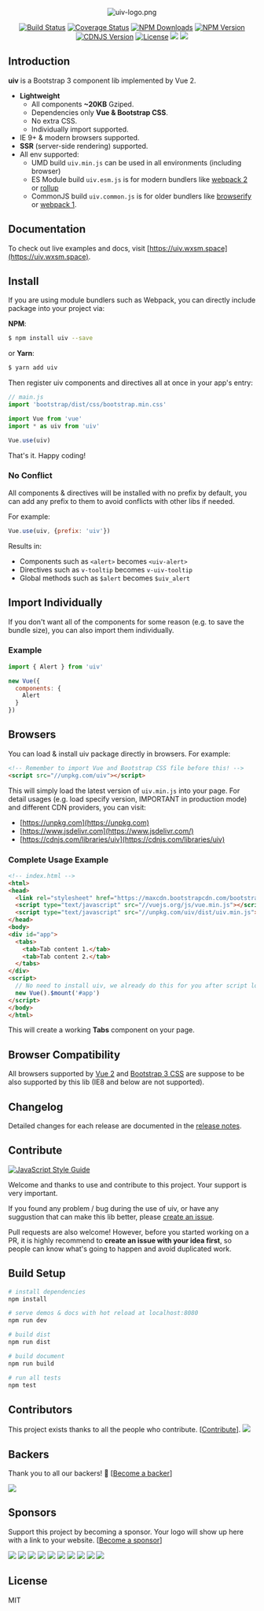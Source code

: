 <p align="center">
<img src="https://raw.githubusercontent.com/wxsms/uiv/master/static/logo.png" alt="uiv-logo.png">
</p>

<p align="center">
<a href="https://travis-ci.org/wxsms/uiv"><img src="https://travis-ci.org/wxsms/uiv.svg?branch=master" alt="Build Status"></a>
<a href="https://coveralls.io/github/wxsms/uiv?branch=master"> <img src="https://coveralls.io/repos/github/wxsms/uiv/badge.svg?branch=master" alt="Coverage Status"></a>
<a href="https://www.npmjs.com/package/uiv"><img src="https://img.shields.io/npm/dm/uiv.svg" alt="NPM Downloads"></a>
<a href="https://www.npmjs.com/package/uiv"><img src="https://img.shields.io/npm/v/uiv.svg" alt="NPM Version"></a>
<a href="https://cdnjs.com/libraries/uiv"><img src="https://img.shields.io/cdnjs/v/uiv.svg" alt="CDNJS Version"></a>
<a href="https://github.com/wxsms/uiv"><img src="https://img.shields.io/github/license/wxsms/uiv.svg" alt="License"></a>
<a href="#backers" alt="sponsors on Open Collective"><img src="https://opencollective.com/uiv/backers/badge.svg" /></a> 
<a href="#sponsors" alt="Sponsors on Open Collective"><img src="https://opencollective.com/uiv/sponsors/badge.svg" /></a>
</p>

## Introduction

**uiv** is a Bootstrap 3 component lib implemented by Vue 2.

* **Lightweight**
  * All components **~20KB** Gziped.
  * Dependencies only **Vue & Bootstrap CSS**.
  * No extra CSS.
  * Individually import supported.
* IE 9+ & modern browsers supported.
* **SSR** (server-side rendering) supported.
* All env supported:
  * UMD build `uiv.min.js` can be used in all environments (including browser)
  * ES Module build `uiv.esm.js` is for modern bundlers like [webpack 2](https://webpack.js.org) or [rollup](https://rollupjs.org)
  * CommonJS build `uiv.common.js` is for older bundlers like [browserify](http://browserify.org) or [webpack 1](https://webpack.github.io).

## Documentation

To check out live examples and docs, visit [https://uiv.wxsm.space](https://uiv.wxsm.space).

## Install

If you are using module bundlers such as Webpack, you can directly include package into your project via:

**NPM**:

```bash
$ npm install uiv --save
```

or **Yarn**:

```bash
$ yarn add uiv
```

Then register uiv components and directives all at once in your app's entry:

```javascript
// main.js
import 'bootstrap/dist/css/bootstrap.min.css'

import Vue from 'vue'
import * as uiv from 'uiv'

Vue.use(uiv)
```

That's it. Happy coding!

### No Conflict

All components & directives will be installed with no prefix by default, you can add any prefix to them to avoid conflicts with other libs if needed.

For example:

```javascript
Vue.use(uiv, {prefix: 'uiv'})
```

Results in:

* Components such as `<alert>` becomes `<uiv-alert>`
* Directives such as `v-tooltip` becomes `v-uiv-tooltip`
* Global methods such as `$alert` becomes `$uiv_alert`

## Import Individually

If you don't want all of the components for some reason (e.g. to save the bundle size), you can also import them individually.

### Example

```javascript
import { Alert } from 'uiv'

new Vue({
  components: {
    Alert
  }
})
```

## Browsers

You can load & install uiv package directly in browsers. For example:

```html
<!-- Remember to import Vue and Bootstrap CSS file before this! -->
<script src="//unpkg.com/uiv"></script>
```

This will simply load the latest version of `uiv.min.js` into your page. For detail usages (e.g. load specify version, IMPORTANT in production mode) and different CDN providers, you can visit:

* [https://unpkg.com](https://unpkg.com)
* [https://www.jsdelivr.com](https://www.jsdelivr.com/)
* [https://cdnjs.com/libraries/uiv](https://cdnjs.com/libraries/uiv)

### Complete Usage Example

```html
<!-- index.html -->
<html>
<head>
  <link rel="stylesheet" href="https://maxcdn.bootstrapcdn.com/bootstrap/3.3.7/css/bootstrap.min.css">
  <script type="text/javascript" src="//vuejs.org/js/vue.min.js"></script>
  <script type="text/javascript" src="//unpkg.com/uiv/dist/uiv.min.js"></script>
</head>
<body>
<div id="app">
  <tabs>
    <tab>Tab content 1.</tab>
    <tab>Tab content 2.</tab>
  </tabs>
</div>
<script>
  // No need to install uiv, we already do this for you after script loaded.
  new Vue().$mount('#app')
</script>
</body>
</html>
```

This will create a working **Tabs** component on your page.

## Browser Compatibility

All browsers supported by [Vue 2](https://github.com/vuejs/vue) and [Bootstrap 3 CSS](https://github.com/twbs/bootstrap) are suppose to be also supported by this lib  (IE8 and below are not supported).

## Changelog

Detailed changes for each release are documented in the [release notes](https://github.com/wxsms/uiv/releases).

## Contribute

[![JavaScript Style Guide](https://cdn.rawgit.com/standard/standard/master/badge.svg)](https://github.com/standard/standard)

Welcome and thanks to use and contribute to this project. Your support is very important.

If you found any problem / bug during the use of uiv, or have any suggustion that can make this lib better, please [create an issue](https://github.com/wxsms/uiv/issues/new). 

Pull requests are also welcome! However, before you started working on a PR, it is highly recommend to **create an issue with your idea first**, so people can know what's going to happen and avoid duplicated work.

## Build Setup

```bash
# install dependencies
npm install

# serve demos & docs with hot reload at localhost:8080
npm run dev

# build dist
npm run dist

# build document
npm run build

# run all tests
npm test
```

## Contributors

This project exists thanks to all the people who contribute. [[Contribute](CONTRIBUTING.md)].
<a href="graphs/contributors"><img src="https://opencollective.com/uiv/contributors.svg?width=890&button=false" /></a>


## Backers

Thank you to all our backers! 🙏 [[Become a backer](https://opencollective.com/uiv#backer)]

<a href="https://opencollective.com/uiv#backers" target="_blank"><img src="https://opencollective.com/uiv/backers.svg?width=890"></a>


## Sponsors

Support this project by becoming a sponsor. Your logo will show up here with a link to your website. [[Become a sponsor](https://opencollective.com/uiv#sponsor)]

<a href="https://opencollective.com/uiv/sponsor/0/website" target="_blank"><img src="https://opencollective.com/uiv/sponsor/0/avatar.svg"></a>
<a href="https://opencollective.com/uiv/sponsor/1/website" target="_blank"><img src="https://opencollective.com/uiv/sponsor/1/avatar.svg"></a>
<a href="https://opencollective.com/uiv/sponsor/2/website" target="_blank"><img src="https://opencollective.com/uiv/sponsor/2/avatar.svg"></a>
<a href="https://opencollective.com/uiv/sponsor/3/website" target="_blank"><img src="https://opencollective.com/uiv/sponsor/3/avatar.svg"></a>
<a href="https://opencollective.com/uiv/sponsor/4/website" target="_blank"><img src="https://opencollective.com/uiv/sponsor/4/avatar.svg"></a>
<a href="https://opencollective.com/uiv/sponsor/5/website" target="_blank"><img src="https://opencollective.com/uiv/sponsor/5/avatar.svg"></a>
<a href="https://opencollective.com/uiv/sponsor/6/website" target="_blank"><img src="https://opencollective.com/uiv/sponsor/6/avatar.svg"></a>
<a href="https://opencollective.com/uiv/sponsor/7/website" target="_blank"><img src="https://opencollective.com/uiv/sponsor/7/avatar.svg"></a>
<a href="https://opencollective.com/uiv/sponsor/8/website" target="_blank"><img src="https://opencollective.com/uiv/sponsor/8/avatar.svg"></a>
<a href="https://opencollective.com/uiv/sponsor/9/website" target="_blank"><img src="https://opencollective.com/uiv/sponsor/9/avatar.svg"></a>



## License

MIT
